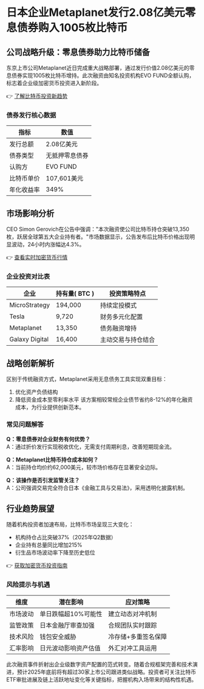 # 日本企业Metaplanet发行2.08亿美元零息债券购入1005枚比特币

## 公司战略升级：零息债券助力比特币储备
东京上市公司Metaplanet近日完成重大战略部署，通过发行价值2.08亿美元的零息债券实现1005枚比特币增持。此次融资由知名投资机构EVO FUND全额认购，标志着企业级加密货币投资进入新阶段。

👉 [了解比特币投资新趋势](https://bit.ly/okx_welcome)

### 债券发行核心数据
| 指标          | 数值               |
|---------------|--------------------|
| 发行总额      | 2.08亿美元         |
| 债券类型      | 无抵押零息债券     |
| 认购方        | EVO FUND           |
| 比特币单价    | 107,601美元        |
| 年化收益率    | 349%               |

## 市场影响分析
CEO Simon Gerovich在公告中强调："本次融资使公司比特币持仓突破13,350枚，跃居全球第五大企业持有者。"市场数据显示，公告发布后比特币价格出现明显波动，24小时内涨幅达4.3%。

👉 [查看实时加密货币行情](https://bit.ly/okx_welcome)

### 企业投资对比表
| 企业          | 持有量( BTC ) | 投资策略特点           |
|---------------|----------------|------------------------|
| MicroStrategy | 194,000        | 持续定投模式           |
| Tesla         | 9,720          | 财务多元化配置         |
| Metaplanet    | 13,350         | 债务融资增持           |
| Galaxy Digital| 16,400         | 主动交易与持仓结合     |

## 战略创新解析
区别于传统融资方式，Metaplanet采用无息债务工具实现双重目标：
1. 优化资产负债结构
2. 降低资金成本至零利率水平
该方案相较常规企业债节省约8-12%的年化融资成本，为行业提供创新范本。

### 常见问题解答
**Q：零息债券对企业财务有何优势？**  
A：通过折价发行实现税收优化，无需支付周期利息，改善短期现金流。

**Q：Metaplanet比特币持仓成本如何？**  
A：当前持仓均价约62,000美元，较市场价格存在显著安全边际。

**Q：该操作是否引发监管关注？**  
A：公司强调交易完全符合日本《金融工具与交易法》，采用透明化披露机制。

## 行业趋势展望
随着机构投资者加速布局，比特币市场呈现三大变化：
- 机构持仓占比突破37%（2025年Q2数据）
- 企业持有总量同比增加215%
- 衍生品市场波动率下降至历史低位

👉 [获取加密货币投资指南](https://bit.ly/okx_welcome)

### 风险提示与机遇
| 维度        | 潜在影响                  | 应对策略               |
|-------------|---------------------------|------------------------|
| 市场波动    | 单日跌幅超10%可能性       | 建立动态对冲机制       |
| 监管政策    | 日本金融厅审查加强        | 合规团队实时跟踪       |
| 技术风险    | 钱包安全威胁              | 冷存储+多重签名保障    |
| 汇率影响    | 日元波动影响资产估值      | 外汇对冲工具运用       |

此次融资事件折射出企业级数字资产配置的范式转变。随着合规框架完善和技术演进，预计2025年底前将有超过30家上市公司跟进类似战略。投资者可关注比特币ETF审批进展及链上活跃地址变化等关键指标，把握机构入场带来的结构性机遇。